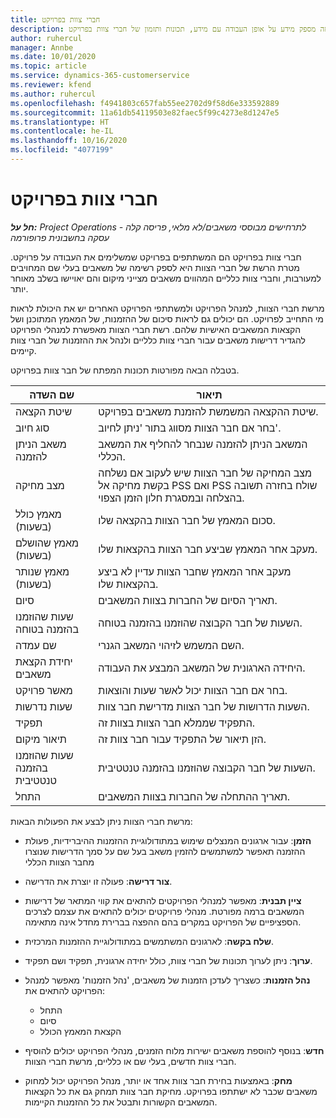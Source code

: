 ```yaml
---
title: חברי צוות בפרויקט
description: נושא זה מספק מידע על אופן העבודה עם מידע, תכונות ותזמון של חברי צוות בפרויקט.
author: ruhercul
manager: Annbe
ms.date: 10/01/2020
ms.topic: article
ms.service: dynamics-365-customerservice
ms.reviewer: kfend
ms.author: ruhercul
ms.openlocfilehash: f4941803c657fab55ee2702d9f58d6e333592889
ms.sourcegitcommit: 11a61db54119503e82faec5f99c4273e8d1247e5
ms.translationtype: HT
ms.contentlocale: he-IL
ms.lasthandoff: 10/16/2020
ms.locfileid: "4077199"
---
```

# <a name="project-team-members"></a>חברי צוות בפרויקט

_**חל על:** Project Operations לתרחישים מבוססי משאבים/לא מלאי, פריסה קלה - עסקה בחשבונית פרופורמה_

חברי צוות בפרויקט הם המשתתפים בפרויקט שמשלימים את העבודה על פרויקט. מטרת הרשת של חברי הצוות היא לספק רשימה של משאבים בעלי שם המחויבים למעורבות, וחברי צוות כלליים המהווים משאבים מצייני מיקום והם יאויישו בשלב מאוחר יותר.

מרשת חברי הצוות, למנהל הפרויקט ולמשתתפי הפרויקט האחרים יש את היכולת לראות מי התחייב לפרויקט. הם יכולים גם לראות סיכום של ההזמנות, של המאמץ המתוכנן ושל הקצאות המשאבים האישיות שלהם. רשת חברי הצוות מאפשרת למנהלי הפרויקט להגדיר דרישות משאבים עבור חברי צוות כלליים ולנהל את ההזמנות של חברי צוות קיימים.

בטבלה הבאה מפורטות תכונות המפתח של חבר צוות בפרויקט.

| שם השדה          | תיאור                                                                                                                                                                  |
|--------------------------|-----------------------------------------------------------------------------------------------------------------------------------------------------------------------------------|
| שיטת הקצאה        | שיטת ההקצאה המשמשת להזמנת משאבים בפרויקט.                                                                         |
| סוג חיוב             | בחר אם חבר הצוות מסווג בתור 'ניתן לחיוב'.                                                                                                                                       |
| משאב הניתן להזמנה        | המשאב הניתן להזמנה שנבחר להחליף את המשאב הכללי.                                                                                                                   |
| מצב מחיקה            | מצב המחיקה של חבר הצוות שיש לעקוב אם נשלחה בקשת מחיקה אל PSS ואם PSS שולח בחזרה תשובה בהצלחה ובמסגרת חלון הזמן הצפוי. |
| מאמץ כולל (בשעות)     | סכום המאמץ של חבר הצוות בהקצאה שלו.                                                                                                                         |
| מאמץ שהושלם (בשעות) | מעקב אחר המאמץ שביצע חבר הצוות בהקצאות שלו.                                                                                           |
| מאמץ שנותר (בשעות) | מעקב אחר המאמץ שחבר הצוות עדיין לא ביצע בהקצאות שלו.                                                                                    |
| סיום                   | תאריך הסיום של החברות בצוות המשאבים.                                                                                                                                            |
| שעות שהוזמנו בהזמנה בטוחה‬        | השעות של חבר הקבוצה שהוזמנו בהזמנה בטוחה.                                                                                                                                                                |
| שם עמדה            | השם המשמש לזיהוי המשאב הגנרי.                                                                                                                                   |
| יחידת הקצאת משאבים          | היחידה הארגונית של המשאב המבצע את העבודה.                                                                                                                      |
| מאשר פרויקט         | בחר אם חבר הצוות יכול לאשר שעות והוצאות.                                                                                                                     |
| שעות נדרשות           | השעות הדרושות של חבר הצוות מדרישת חבר צוות.                                                                                                                       |
| תפקיד                     | התפקיד שממלא חבר הצוות בצוות זה.                                                                                                                                |
| תיאור מיקום     | הזן תיאור של התפקיד עבור חבר צוות זה.                                                                                                                             |
| שעות שהוזמנו בהזמנה טנטטיבית‬        | השעות של חבר הקבוצה שהוזמנו בהזמנה טנטטיבית.                                                                                                                                                                 |
| התחל                    | תאריך ההתחלה של החברות בצוות המשאבים.                                                                                                                                          |

מרשת חברי הצוות ניתן לבצע את הפעולות הבאות:

- **הזמן**: עבור ארגונים המנצלים שימוש במתודולוגיית ההזמנות ההיברידיות, פעולת ההזמנה תאפשר למשתמשים להזמין משאב בעל שם על סמך הדרישות שנוצרו מחבר הצוות הכללי
- **צור דרישה**: פעולה זו יוצרת את הדרישה.
- **ציין תבנית**: מאפשר למנהלי הפרויקטים להתאים את קווי המתאר של דרישות המשאבים ברמה מפורטת. מנהלי פרויקטים יכולים להתאים את עצמם לצרכים הספציפיים של הפרויקט במקרים בהם ההפצה בברירת מחדל אינה מתאימה.
- **שלח בקשה**: לארגונים המשתמשים במתודולוגיית ההזמנות המרכזית.
- **ערוך**: ניתן לערוך תכונות של חברי צוות, כולל יחידה ארגונית, תפקיד ושם תפקיד.
- **נהל הזמנות**: כשצריך לעדכן הזמנות של משאבים, 'נהל הזמנות' מאפשר למנהל הפרויקט להתאים את:

    - התחל
    - סיום
    - הקצאת המאמץ הכולל

- **חדש**: בנוסף להוספת משאבים ישירות מלוח הזמנים, מנהלי הפרויקט יכולים להוסיף חברי צוות חדשים, בעלי שם או כלליים, מרשת חברי הצוות.
- **מחק**: באמצעות בחירת חבר צוות אחד או יותר, מנהל הפרויקט יכול למחוק משאבים שכבר לא ישתתפו בפרויקט. מחיקת חבר צוות תמחק גם את כל הקצאות המשאבים הקשורות ותבטל את כל ההזמנות הקיימות.
